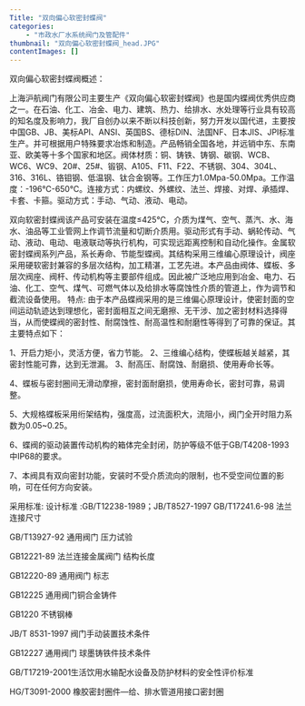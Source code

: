 ```yaml
---
Title: "双向偏心软密封蝶阀"
categories:
    - "市政水厂水系统阀门及管配件"
thumbnail: "双向偏心软密封蝶阀_head.JPG"
contentImages: []
---
```

双向偏心软密封蝶阀概述：

上海沪航阀门有限公司主要生产《双向偏心软密封蝶阀》也是国内蝶阀优秀供应商之一。在石油、化工、冶金、电力、建筑、热力、给排水、水处理等行业具有较高的知名度及影响力，我厂自创办以来不断以科技创新，努力开发以国代进，主要按中国GB、JB、美标API、ANSI、英国BS、德标DIN、法国NF、日本JIS、JPI标准生产。并可根据用户特殊要求冶炼和制造。产品畅销全国各地，并远销中东、东南亚、欧美等十多个国家和地区。阀体材质：铜、铸铁、铸钢、碳钢、WCB、WC6、WC9、20\#、25\#、锻钢、A105、F11、F22、不锈钢、304、304L、316、316L、铬钼钢、低温钢、钛合金钢等。工作压力1.0Mpa-50.0Mpa。工作温度：-196℃-650℃。连接方式：内螺纹、外螺纹、法兰、焊接、对焊、承插焊、卡套、卡箍。驱动方式：手动、气动、液动、电动。

双向软密封蝶阀该产品可安装在温度≤425℃，介质为煤气、空气、蒸汽、水、海水、油品等工业管网上作调节流量和切断介质用。驱动形式有手动、蜗轮传动、气动、液动、电动、电液联动等执行机构，可实现远距离控制和自动化操作。金属软密封蝶阀系列产品，系长寿命、节能型蝶阀。其结构采用三维编心原理设计，阀座采用硬软密封兼容的多层次结构，加工精湛，工艺先进。本产品由阀体、蝶板、多层次阀座、阀杆、传动机构等主要部件组成。因此被广泛地应用到冶金、电力、石油、化工、空气、煤气、可燃气体以及给排水等腐蚀性介质的管道上，作为调节和截流设备使用。
特点:
 由于本产品蝶阀采用的是三维偏心原理设计，使密封面的空间运动轨迹达到理想化，密封面相互之间无磨擦、无干涉、加之密封材料选择得当，从而使蝶阀的密封性、耐腐蚀性、耐高温性和耐磨性等得到了可靠的保证。其主要特点如下：

1、开启力矩小，灵活方便，省力节能。
2、三维编心结构，使蝶板越关越紧，其密封性能可靠，达到无泄漏。
3、耐高压、耐腐蚀、耐磨损、使用寿命长等。

4、蝶板与密封圈间无滑动摩擦，密封面耐磨损，使用寿命长，密封可靠，易调整。

5、大规格蝶板采用绗架结构，强度高，过流面积大，流阻小，阀门全开时阻力系数为0.05\~0.25。

6、蝶阀的驱动装置传动机构的箱体完全封闭，防护等级不低于GB/T4208-1993中IP68的要求。

7、本阀具有双向密封功能，安装时不受介质流向的限制，也不受空间位置的影响，可在任何方向安装。

采用标准:
设计标准 :GB/T12238-1989；JB/T8527-1997
 GB/T17241.6-98 法兰连接尺寸

GB/T13927-92 通用阀门 压力试验

GB12221-89 法兰连接金属阀门 结构长度

GB12220-89 通用阀门 标志

GB12225 通用阀门铜合金铸件

GB1220 不锈钢棒

JB/T 8531-1997 阀门手动装置技术条件

GB12227 通用阀门 球墨铸铁件技术条件

GB/T17219-2001生活饮用水输配水设备及防护材料的安全性评价标准

HG/T3091-2000 橡胶密封圈件—给、排水管道用接口密封圈


